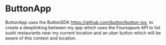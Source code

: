 # ButtonApp

ButtonApp uses the ButtonSDK https://github.com/button/button-ios, to create a deeplinking between my app which uses the Foursqaure API to list sushi restaurants near my current location and an uber button which will be aware of this context and location. 
